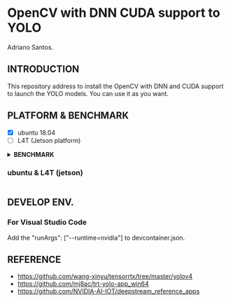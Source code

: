 # OpenCV with DNN CUDA support to YOLO

Adriano Santos.


## INTRODUCTION

This repository address to install the OpenCV with DNN and CUDA support to launch the YOLO models. You can use it as you want.


## PLATFORM & BENCHMARK

- [x] ubuntu 18.04
- [ ] L4T (Jetson platform)

<details><summary><b>BENCHMARK</b></summary>

#### x86 (inference time)

##### C++

|  model  |  size   |  gpu   | fp32/fps | fp16/fps | INT8/fps |
| :-----: | :-----: | :----: | :--: | :--: | :--: |
| yolovV3 | 416x416 | 1080ti | 17ms/58.82  |  8ms/125   | /  |

##### Python

|  model  |  size   |  gpu   | fp32/fps | fp16/fps | INT8/fps |
| :-----: | :-----: | :----: | :--: | :--: | :--: |
| yolovV3 | 416x416 | 1080ti | 17.97ms/55.64  |  9.14ms/109.37   | /  |


#### Jetson NX with Jetpack4.4.1 (inference / detect time)

|      model      |      size      |  gpu   | fp32 | fp16 | INT8 |
| :-------------: | :----: | :--: | :--: | :--: | :--: |
| yolov3 | 416x416 |  |  |    | |

</details>


### ubuntu & L4T (jetson)

```
```
## DEVELOP ENV.

### For Visual Studio Code

Add the "runArgs": ["--runtime=nvidia"] to devcontainer.json.

## REFERENCE

- https://github.com/wang-xinyu/tensorrtx/tree/master/yolov4
- https://github.com/mj8ac/trt-yolo-app_win64
- https://github.com/NVIDIA-AI-IOT/deepstream_reference_apps
